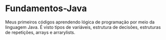 # Fundamentos-Java
Meus primeiros códigos aprendendo lógica de programação por meio da linguagem Java. É visto tipos de variáveis, estrutura de decisões, estruturas de repetições, arrays e arrarylists. 
